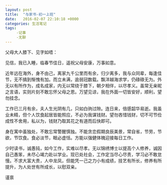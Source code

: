 ```yaml
---
layout: post
title:  "与家书-初一上班"
date:   2016-02-07 22:10:18 +0000
categories: 生活笔记
tags:
     -记事
     -无聊
---
```

父母大人膝下、见字如唔：


见信，我已入睡，临春节佳日，遥祝父母安康，万事如意。


近年远在海外，身不由己，离家九千公里而有余，归少离多，我与众同辈，每逢佳节，无不搞到惭愧有加。而立未满，逾弱冠数载。飘洋越海求学，仍碌碌无为。外无以有所作为，成名成家，内无以常绕于膝下，朝夕相伴，以尽孝义。虽常无亲昵之言语，实则片刻不敢忘怀父母之恩。万望见谅，我在外面一切皆安好，顺利，望 勿挂念。


工作已三月有余，夫人生光阴有几，只如白驹过隙。连日来，倍感韶华易逝。我虽业未精，但个人饮食起居皆能照应，不必为我谋钱财。望勿吝惜钱财，切不可节俭成性不舍用，私以为，钱财乃取其花之有道而后快即可。


身在寓中虽独处，不敢忘常警醒慎独。不能贪恋假期良辰美景，常自省，节劳，节欲，节饮食。食必淡节，眠必虚恬。方能以强健体魄迎接每日工作。

少时读书，诚愚钝，如今工作，实难以尽孝。无以锦绣博士以提高个人修养，诚因自己愚笨，未尽心竭力赴以学业。现已处社会，工作定当尽心尽责，学习必不敢怠慢。不求大富大贵，人中龙凤，但能凭一己之力小有成绩，技艺有所长，修养有所提升，为人处世有所成长，以慰双亲。

谨禀